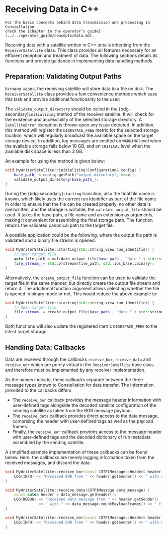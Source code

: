 # Receiving Data in C++

```{seealso}
For the basic concepts behind data transmission and processing in Constellation
check the [chapter in the operator’s guide](../../operator_guide/concepts/data.md).
```

Receiving data with a satellite written in C++ entails inheriting from the `ReceiverSatellite` class.
This class provides all features necessary for an efficient reception and treatment of data.
The following sections details its functions and provide guidance in implementing data handling methods.

## Preparation: Validating Output Paths

In many cases, the receiving satellite will store data to a file on disk.
The `ReceiverSatellite` class provides a few convenience methods which ease this task and provide additional functionality
to the user:

The `validate_output_directory` should be called in the {bdg-secondary}`initializing` method of the receiver satellite.
It will check for the existence and accessibility of the selected storage directory. A `SatelliteError` exception is thrown
upon any issue detected. In addition, this method will register the `DISKSPACE_FREE` metric for the selected storage
location, which will regularly broadcast the available space on the target storage device. In addition, log messages are
emitted on `WARNING` level when the available storage falls below 10 GB, and on `CRITICAL` level when the available disk
space is less than 3 GB.

An example for using the method is given below:

```cpp
void MyWriterSatellite::initializing(Configuration& config) {
    base_path_ = config.getPath("output_directory", true);
    validate_output_directory(base_path_);
}
```

During the {bdg-secondary}`starting` transition, also the final file name is known, which likely uses the current run
identifier as part of the file name. In order to ensure that the file can be created properly, no other data is overwritten,
and the storage is writable, the `validate_output_file` should be used. It takes the base path, a file name and an extension
as arguments, making it convenient for assembling the final storage path. The function returns the validated canonical path
to the target file.

A possible application could be the following, where the output file path is validated and a binary file stream is opened:

```cpp
void MyWriterSatellite::starting(std::string_view run_identifier) {
    // Open target file
    auto file_path = validate_output_file(base_path_, "data_" + std::string(run_identifier), "raw");
    file_stream_ = std::ofstream(file_path, std::ios_base::binary);
}
```

Alternatively, the `create_output_file` function can be used to validate the target file in the same manner, but directly
create the output file stream and return it. The additional function argument allows selecting whether the file is opened in
binary mode or not. This would reduce the above example to:

```cpp
void MyWriterSatellite::starting(std::string_view run_identifier) {
    // Open target file
    file_stream_ = create_output_file(base_path_, "data_" + std::string(run_identifier), "raw", true);
}
```

Both functions will also update the registered metric `DISKSPACE_FREE` to the latest target storage.

## Handling Data: Callbacks

Data are received through the callbacks `receive_bor`, `receive_data` and `receive_eor` which are purely virtual in the
`ReceiverSatellite` base class and therefore must be implemented by any receiver implementation.

As the names indicate, these callbacks separate between the three message types known to Constellation for data transfer.
The information provided to the callbacks differs:

* The `receive_bor` callback provides the message header information with user-defined tags alongside the decoded satellite
  configuration of the sending satellite as taken from the BOR message payload.
* The `receive_data` callback provides direct access to the data message, comprising the header with user-defined tags as
  well as the payload frames.
* Finally, the `receive_eor` callback provides access to the message header with user-defined tags and the decoded
  dictionary of run metadata assembled by the sending satellite.

A simplified example implementation of these callbacks can be found below. Here, the callbacks are merely logging information
taken from the received messages, and discard the data.

```cpp
void MyWriterSatellite::receive_bor(const CDTP1Message::Header& header, Configuration config) {
    LOG(INFO) << "Received BOR from " << header.getSender() << " with config" << config.getDictionary().to_string();
}

void MyWriterSatellite::receive_data(CDTP1Message data_message) {
    const auto& header = data_message.getHeader();
    LOG(DEBUG) << "Received data message from " << header.getSender()
               << " with " << data_message.countPayloadFrames() << " frames";
}

void MyWriterSatellite::receive_eor(const CDTP1Message::Header& header, Dictionary run_metadata) {
    LOG(INFO) << "Received EOR from " << header.getSender() << " with metadata" << run_metadata.to_string();
}
```

